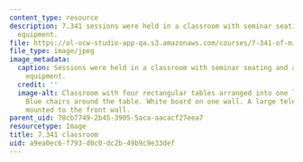 ```yaml
---
content_type: resource
description: 7.341 sessions were held in a classroom with seminar seating and audio-visual
  equipment.
file: https://ol-ocw-studio-app-qa.s3.amazonaws.com/courses/7-341-of-mice-and-men-humanized-mice-in-cancer-research-spring-2015/a9ea0ec6f793d0c0dc2b49b9c9e33def_7.341_classroom.jpg
file_type: image/jpeg
image_metadata:
  caption: Sessions were held in a classroom with seminar seating and audio-visual
    equipment.
  credit: ''
  image-alt: Classroom with four rectangular tables arranged into one larger rectangle.
    Blue chairs around the table. White board on one wall. A large television monitor
    mounted to the front wall.
parent_uid: 78cb7749-2b45-3905-5aca-aacacf27eea7
resourcetype: Image
title: 7.341 classroom
uid: a9ea0ec6-f793-d0c0-dc2b-49b9c9e33def
---
```

